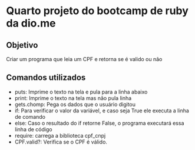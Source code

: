 # Quarto projeto do bootcamp de ruby da dio.me
## Objetivo
Criar um programa que leia um CPF e retorna se é valido ou não

## Comandos utilizados
- puts: Imprime o texto na tela e pula para a linha abaixo
- print: Imprime o texto na tela mas não pula linha
- gets.chomp: Pega os dados que o usuário digitou
- if: Para verificar o valor da variável, e caso seja True ele executa a linha de comando
- else: Caso o resultado do if retorne False, o programa executará essa linha de código
- require: carrega a biblioteca cpf_cnpj
- CPF.valid?: Verifica se o CPF é válido.